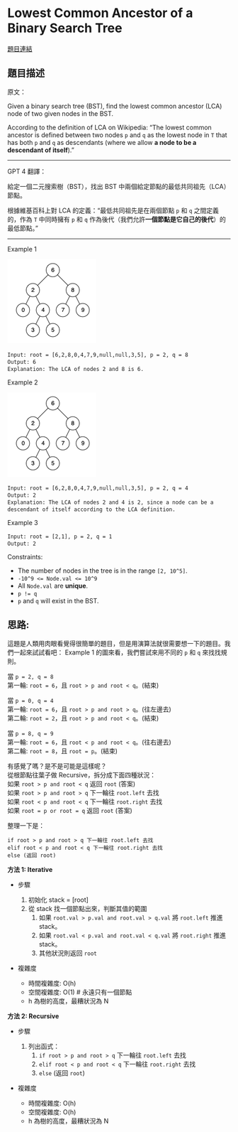 # Lowest Common Ancestor of a Binary Search Tree

[題目連結](https://leetcode.com/problems/lowest-common-ancestor-of-a-binary-search-tree/)

## 題目描述
原文：

Given a binary search tree (BST), find the lowest common ancestor (LCA) node of two given nodes in the BST.

According to the definition of LCA on Wikipedia: “The lowest common ancestor is defined between two nodes `p` and `q` as the lowest node in `T` that has both `p` and `q` as descendants (where we allow **a node to be a descendant of itself**).”

----

GPT 4 翻譯：

給定一個二元搜索樹（BST），找出 BST 中兩個給定節點的最低共同祖先（LCA）節點。

根據維基百科上對 LCA 的定義：“最低共同祖先是在兩個節點 `p` 和 `q` 之間定義的，作為 `T` 中同時擁有 `p` 和 `q` 作為後代（我們允許**一個節點是它自己的後代**）的最低節點。”

----

Example 1

![Example 1](example1.png)

```
Input: root = [6,2,8,0,4,7,9,null,null,3,5], p = 2, q = 8
Output: 6
Explanation: The LCA of nodes 2 and 8 is 6.
```

Example 2

![Example 2](example2.png)

```
Input: root = [6,2,8,0,4,7,9,null,null,3,5], p = 2, q = 4
Output: 2
Explanation: The LCA of nodes 2 and 4 is 2, since a node can be a descendant of itself according to the LCA definition.
```

Example 3

```
Input: root = [2,1], p = 2, q = 1
Output: 2
```

Constraints:

* The number of nodes in the tree is in the range `[2, 10^5]`.
* `-10^9 <= Node.val <= 10^9`
* All `Node.val` are **unique**.
* `p != q`
* `p` and `q` will exist in the BST.


## 思路:

這題是人類用肉眼看覺得很簡單的題目，但是用演算法就很需要想一下的題目。我們一起來試試看吧： 
Example 1 的圖來看，我們嘗試來用不同的 `p` 和 `q` 來找找規則。  

當 `p = 2, q = 8`  
第一輪: `root = 6`，且 `root > p and root < q`。(結束)  

當 `p = 0, q = 4`  
第一輪: `root = 6`，且 `root > p and root > q`。(往左邊去)  
第二輪: `root = 2`，且 `root > p and root < q`。(結束)  

當 `p = 8, q = 9`  
第一輪: `root = 6`，且 `root < p and root < q`。(往右邊去)  
第二輪: `root = 8`，且 `root = p`。(結束)  

有感覺了嗎？是不是可能是這樣呢？  
從根節點往葉子做 Recursive，拆分成下面四種狀況：  
如果 `root > p and root < q` 返回 `root` (答案)  
如果 `root > p and root > q` 下一輪往 `root.left` 去找  
如果 `root < p and root < q` 下一輪往 `root.right` 去找  
如果 `root = p or root = q` 返回 `root` (答案)  

整理一下是：  
```
if root > p and root > q 下一輪往 root.left 去找
elif root < p and root < q 下一輪往 root.right 去找
else (返回 root)
```

**方法 1: Iterative**

* 步驟
    1. 初始化 stack = [root]
    2. 從 stack 找一個節點出來，判斷其值的範圍
       1. 如果 `root.val > p.val and root.val > q.val` 將 `root.left` 推進 stack。 
       2. 如果 `root.val < p.val and root.val < q.val` 將 `root.right` 推進 stack。 
       3. 其他狀況則返回 `root`
        
* 複雜度
    * 時間複雜度: O(h)
    * 空間複雜度: O(1) # 永遠只有一個節點
    * h 為樹的高度，最糟狀況為 N


**方法 2: Recursive**

* 步驟
    1. 列出函式：
       1. `if root > p and root > q` 下一輪往 `root.left` 去找
       2. `elif root < p and root < q` 下一輪往 `root.right` 去找
       3. `else` (返回 `root`)
          
    
* 複雜度
    * 時間複雜度: O(h)
    * 空間複雜度: O(h)
    * h 為樹的高度，最糟狀況為 N
